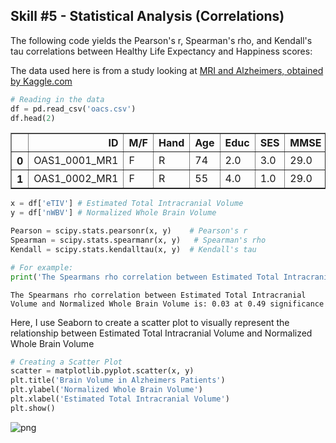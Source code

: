 ## Skill #5 - Statistical Analysis (Correlations)

The following code yields the Pearson's r, Spearman's rho, and Kendall's tau correlations between Healthy Life Expectancy and Happiness scores:

The data used here is from a study looking at [MRI and Alzheimers, obtained by Kaggle.com](https://www.kaggle.com/jboysen/mri-and-alzheimers?select=oasis_cross-sectional.csv)

```python
# Reading in the data
df = pd.read_csv('oacs.csv')
df.head(2)
```




<div>
<style scoped>
    .dataframe tbody tr th:only-of-type {
        vertical-align: middle;
    }

    .dataframe tbody tr th {
        vertical-align: top;
    }

    .dataframe thead th {
        text-align: right;
    }
</style>
<table border="1" class="dataframe">
  <thead>
    <tr style="text-align: right;">
      <th></th>
      <th>ID</th>
      <th>M/F</th>
      <th>Hand</th>
      <th>Age</th>
      <th>Educ</th>
      <th>SES</th>
      <th>MMSE</th>
      <th>CDR</th>
      <th>eTIV</th>
      <th>nWBV</th>
      <th>ASF</th>
      <th>Delay</th>
    </tr>
  </thead>
  <tbody>
    <tr>
      <th>0</th>
      <td>OAS1_0001_MR1</td>
      <td>F</td>
      <td>R</td>
      <td>74</td>
      <td>2.0</td>
      <td>3.0</td>
      <td>29.0</td>
      <td>0.0</td>
      <td>1344</td>
      <td>0.743</td>
      <td>1.306</td>
      <td>NaN</td>
    </tr>
    <tr>
      <th>1</th>
      <td>OAS1_0002_MR1</td>
      <td>F</td>
      <td>R</td>
      <td>55</td>
      <td>4.0</td>
      <td>1.0</td>
      <td>29.0</td>
      <td>0.0</td>
      <td>1147</td>
      <td>0.810</td>
      <td>1.531</td>
      <td>NaN</td>
    </tr>
  </tbody>
</table>
</div>




```python
x = df['eTIV'] # Estimated Total Intracranial Volume
y = df['nWBV'] # Normalized Whole Brain Volume 

Pearson = scipy.stats.pearsonr(x, y)    # Pearson's r
Spearman = scipy.stats.spearmanr(x, y)   # Spearman's rho
Kendall = scipy.stats.kendalltau(x, y)  # Kendall's tau

# For example:
print('The Spearmans rho correlation between Estimated Total Intracranial Volume and Normalized Whole Brain Volume is: ' + str(Spearman[0].round(2)) + ' at ' + str(Spearman[1].round(2)) +' significance')

```

    The Spearmans rho correlation between Estimated Total Intracranial Volume and Normalized Whole Brain Volume is: 0.03 at 0.49 significance


Here, I use Seaborn to create a scatter plot to visually represent the relationship between Estimated Total Intracranial Volume and Normalized Whole Brain Volume


```python
# Creating a Scatter Plot
scatter = matplotlib.pyplot.scatter(x, y)
plt.title('Brain Volume in Alzheimers Patients')
plt.ylabel('Normalized Whole Brain Volume')
plt.xlabel('Estimated Total Intracranial Volume')
plt.show()
```




    
![png](azl_files/azl_4_0.png)
    




```python

```
